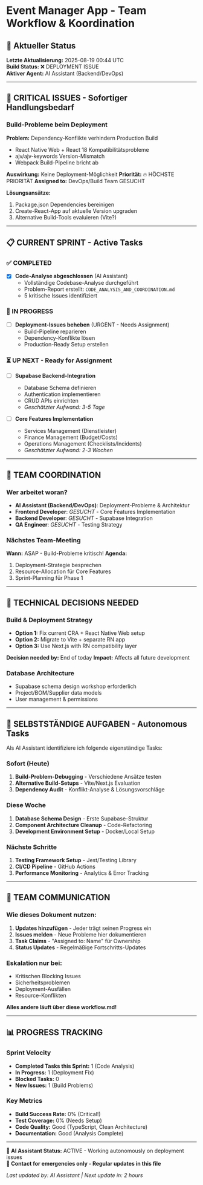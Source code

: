 # Event Manager App - Team Workflow & Koordination

## 🚀 Aktueller Status
**Letzte Aktualisierung:** 2025-08-19 00:44 UTC  
**Build Status:** ❌ DEPLOYMENT ISSUE  
**Aktiver Agent:** AI Assistant (Backend/DevOps)

---

## 🔴 CRITICAL ISSUES - Sofortiger Handlungsbedarf

### Build-Probleme beim Deployment
**Problem:** Dependency-Konflikte verhindern Production Build
- React Native Web + React 18 Kompatibilitätsprobleme
- ajv/ajv-keywords Version-Mismatch
- Webpack Build-Pipeline bricht ab

**Auswirkung:** Keine Deployment-Möglichkeit
**Priorität:** 🔥 HÖCHSTE PRIORITÄT
**Assigned to:** DevOps/Build Team GESUCHT

**Lösungsansätze:**
1. Package.json Dependencies bereinigen
2. Create-React-App auf aktuelle Version upgraden
3. Alternative Build-Tools evaluieren (Vite?)

---

## 📋 CURRENT SPRINT - Active Tasks

### ✅ COMPLETED
- [x] **Code-Analyse abgeschlossen** (AI Assistant)
  - Vollständige Codebase-Analyse durchgeführt
  - Problem-Report erstellt: `CODE_ANALYSIS_AND_COORDINATION.md`
  - 5 kritische Issues identifiziert

### 🔄 IN PROGRESS  
- [ ] **Deployment-Issues beheben** (URGENT - Needs Assignment)
  - Build-Pipeline reparieren
  - Dependency-Konflikte lösen
  - Production-Ready Setup erstellen

### ⏳ UP NEXT - Ready for Assignment
- [ ] **Supabase Backend-Integration** 
  - Database Schema definieren
  - Authentication implementieren
  - CRUD APIs einrichten
  - *Geschätzter Aufwand: 3-5 Tage*

- [ ] **Core Features Implementation**
  - Services Management (Dienstleister)
  - Finance Management (Budget/Costs)
  - Operations Management (Checklists/Incidents)
  - *Geschätzter Aufwand: 2-3 Wochen*

---

## 👥 TEAM COORDINATION

### Wer arbeitet woran?
- **AI Assistant (Backend/DevOps)**: Deployment-Probleme & Architektur
- **Frontend Developer**: *GESUCHT* - Core Features Implementation  
- **Backend Developer**: *GESUCHT* - Supabase Integration
- **QA Engineer**: *GESUCHT* - Testing Strategy

### Nächstes Team-Meeting
**Wann:** ASAP - Build-Probleme kritisch!
**Agenda:** 
1. Deployment-Strategie besprechen
2. Resource-Allocation für Core Features
3. Sprint-Planning für Phase 1

---

## 🔧 TECHNICAL DECISIONS NEEDED

### Build & Deployment Strategy
- **Option 1:** Fix current CRA + React Native Web setup
- **Option 2:** Migrate to Vite + separate RN app
- **Option 3:** Use Next.js with RN compatibility layer

**Decision needed by:** End of today
**Impact:** Affects all future development

### Database Architecture  
- Supabase schema design workshop erforderlich
- Project/BOM/Supplier data models
- User management & permissions

---

## 🎯 SELBSTSTÄNDIGE AUFGABEN - Autonomous Tasks

Als AI Assistant identifiziere ich folgende eigenständige Tasks:

### Sofort (Heute)
1. **Build-Problem-Debugging** - Verschiedene Ansätze testen
2. **Alternative Build-Setups** - Vite/Next.js Evaluation  
3. **Dependency Audit** - Konflikt-Analyse & Lösungsvorschläge

### Diese Woche  
1. **Database Schema Design** - Erste Supabase-Struktur
2. **Component Architecture Cleanup** - Code-Refactoring
3. **Development Environment Setup** - Docker/Local Setup

### Nächste Schritte
1. **Testing Framework Setup** - Jest/Testing Library
2. **CI/CD Pipeline** - GitHub Actions
3. **Performance Monitoring** - Analytics & Error Tracking

---

## 💬 TEAM COMMUNICATION

### Wie dieses Dokument nutzen:
1. **Updates hinzufügen** - Jeder trägt seinen Progress ein
2. **Issues melden** - Neue Probleme hier dokumentieren  
3. **Task Claims** - "Assigned to: Name" für Ownership
4. **Status Updates** - Regelmäßige Fortschritts-Updates

### Eskalation nur bei:
- Kritischen Blocking Issues
- Sicherheitsproblemen  
- Deployment-Ausfällen
- Resource-Konflikten

**Alles andere läuft über diese workflow.md!**

---

## 📊 PROGRESS TRACKING

### Sprint Velocity
- **Completed Tasks this Sprint:** 1 (Code Analysis)
- **In Progress:** 1 (Deployment Fix)
- **Blocked Tasks:** 0
- **New Issues:** 1 (Build Problems)

### Key Metrics
- **Build Success Rate:** 0% (Critical!)
- **Test Coverage:** 0% (Needs Setup)
- **Code Quality:** Good (TypeScript, Clean Architecture)
- **Documentation:** Good (Analysis Complete)

---

**🤖 AI Assistant Status:** ACTIVE - Working autonomously on deployment issues  
**📱 Contact for emergencies only - Regular updates in this file**

*Last updated by: AI Assistant | Next update in: 2 hours*